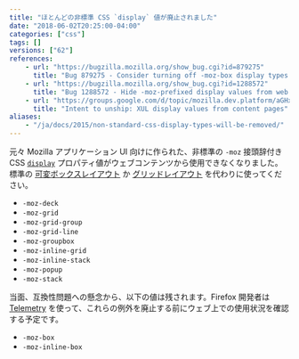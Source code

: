 ```yaml
---
title: "ほとんどの非標準 CSS `display` 値が廃止されました"
date: "2018-06-02T20:25:00-04:00"
categories: ["css"]
tags: []
versions: ["62"]
references:
    - url: "https://bugzilla.mozilla.org/show_bug.cgi?id=879275"
      title: "Bug 879275 - Consider turning off -moz-box display types in untrusted stylesheets"
    - url: "https://bugzilla.mozilla.org/show_bug.cgi?id=1288572"
      title: "Bug 1288572 - Hide -moz-prefixed display values from web content"
    - url: "https://groups.google.com/d/topic/mozilla.dev.platform/aGHxNYK3Y5Y/discussion"
      title: "Intent to unship: XUL display values from content pages"
aliases:
    - "/ja/docs/2015/non-standard-css-display-types-will-be-removed/"
---
```

元々 Mozilla アプリケーション UI 向けに作られた、非標準の `-moz` 接頭辞付き CSS [`display`](https://developer.mozilla.org/docs/Web/CSS/display) プロパティ値がウェブコンテンツから使用できなくなりました。標準の [可変ボックスレイアウト](https://developer.mozilla.org/docs/Web/CSS/CSS_Flexible_Box_Layout) か [グリッドレイアウト](https://developer.mozilla.org/docs/Web/CSS/CSS_Grid_Layout) を代わりに使ってください。

* `-moz-deck`
* `-moz-grid`
* `-moz-grid-group`
* `-moz-grid-line`
* `-moz-groupbox`
* `-moz-inline-grid`
* `-moz-inline-stack`
* `-moz-popup`
* `-moz-stack`

当面、互換性問題への懸念から、以下の値は残されます。Firefox 開発者は [Telemetry](https://telemetry.mozilla.org/) を使って、これらの例外を廃止する前にウェブ上での使用状況を確認する予定です。

* `-moz-box`
* `-moz-inline-box`
